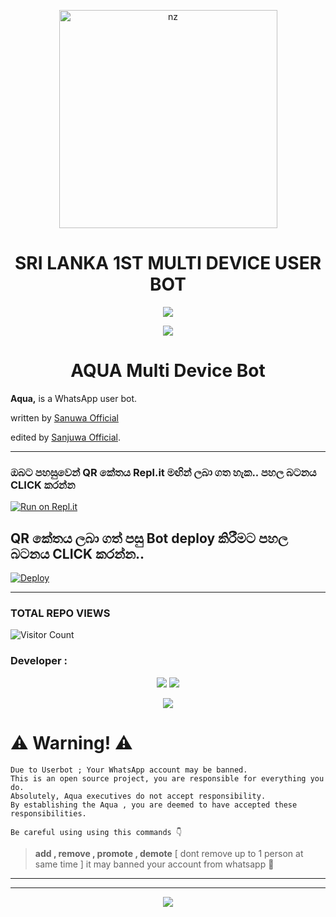 <p align="center">
<img src="https://camo.githubusercontent.com/71b837571c48af3aa60a73dbc9d5936aa359d78efbfa8a6743cbbbc16b80ef4d/68747470733a2f2f63646e2e646973636f72646170702e636f6d2f6174746163686d656e74732f3830353930323039333930363630383138362f3830353931333937323533353539303932322f74656e6f722e676966" alt="nz" width="349"/>
</p>

<h1 align="center"><b>SRI LANKA 1ST MULTI DEVICE USER BOT</b></h1>


<p align="center"> <a href="github.com/Sanjuwa22"><img align="center" src="https://telegra.ph/file/32ba46e4a7a557d05ce81.jpg"/></a>
 <p align="center">
</p>
<p align='center'>
    </p>

<p align="center">
  <img src="https://readme-typing-svg.herokuapp.com/?lines=⭕+BY+FORKED+PROFILE+☠️&font=Fira%20Code&center=true&width=380&height=50">

   



 <h1 align="center"><b>AQUA Multi Device Bot</b></h1>

**Aqua,** is a WhatsApp user bot.

written by [Sanuwa Official](https://github.com/sanuwaofficial) 

edited by [Sanjuwa Official](https://github.com/Sanjuwa22). 



---
 

### ඔබට පහසුවෙන් QR කේතය Repl.it මඟින් ලබා ගත හැක.. පහල බටනය CLICK කරන්න

[![Run on Repl.it](https://repl.it/badge/github/quiec/whatsasena)](https://replit.com/@MagmaGaming/AQUABOT-REPL#index.js)

## QR කේතය ලබා ගත් පසු Bot deploy කිරීමට පහල බටනය CLICK කරන්න..
[![Deploy](https://www.herokucdn.com/deploy/button.svg)](https://dashboard.heroku.com/new?template=https://github.com/Sanjuwa22/AQUA)

---------------------------------   

### TOTAL REPO VIEWS
![Visitor Count](https://profile-counter.glitch.me/Sanjuwa22/count.svg)
</p>


 ###  Developer : 


<p align="center">
  <img src="https://readme-typing-svg.herokuapp.com/?lines=⭕+BY+SANJUWA+OFC+☠️&font=Fira%20Code&center=true&width=380&height=50">

  <a href="httsp://github.com/sanuwaofficial/AquaBot">
    <img src="https://img.shields.io/static/v1?label=Founder&message=Sanuwa%20Official&color=yellow&style=plastic">

  </a>
  </p>

<p align="center">
  <a href="https://wa.me/94710513877">
    <img src="https://img.shields.io/badge/Re%20Edited%20By%20-Sanjuwa%20Ofc-green&style=plastic">

  </a>
</p>




<h1> ⚠️ Warning! ⚠️️</h1>

```
Due to Userbot ; Your WhatsApp account may be banned.
This is an open source project, you are responsible for everything you do. 
Absolutely, Aqua executives do not accept responsibility.
By establishing the Aqua , you are deemed to have accepted these responsibilities.
```

`Be careful using using this commands 👇`
> **add , remove , promote , demote**
[ dont remove up to 1 person at same time ]
it may banned your account from whatsapp 🚫

</div>

_ _ _

---

<div align="center">		

<img src= "https://camo.githubusercontent.com/71b837571c48af3aa60a73dbc9d5936aa359d78efbfa8a6743cbbbc16b80ef4d/68747470733a2f2f63646e2e646973636f72646170702e636f6d2f6174746163686d656e74732f3830353930323039333930363630383138362f3830353931333937323533353539303932322f74656e6f722e676966"/>
</p>
</div>

